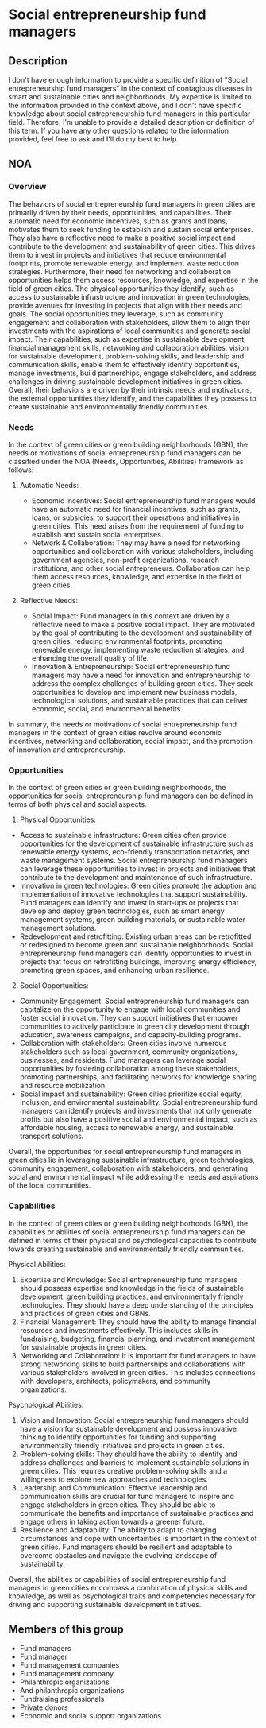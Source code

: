 # Social entrepreneurship fund managers

## Description

I don't have enough information to provide a specific definition of "Social entrepreneurship fund managers" in the context of contagious diseases in smart and sustainable cities and neighborhoods. My expertise is limited to the information provided in the context above, and I don't have specific knowledge about social entrepreneurship fund managers in this particular field. Therefore, I'm unable to provide a detailed description or definition of this term. If you have any other questions related to the information provided, feel free to ask and I'll do my best to help.

## NOA

### Overview

The behaviors of social entrepreneurship fund managers in green cities are primarily driven by their needs, opportunities, and capabilities. Their automatic need for economic incentives, such as grants and loans, motivates them to seek funding to establish and sustain social enterprises. They also have a reflective need to make a positive social impact and contribute to the development and sustainability of green cities. This drives them to invest in projects and initiatives that reduce environmental footprints, promote renewable energy, and implement waste reduction strategies. Furthermore, their need for networking and collaboration opportunities helps them access resources, knowledge, and expertise in the field of green cities. The physical opportunities they identify, such as access to sustainable infrastructure and innovation in green technologies, provide avenues for investing in projects that align with their needs and goals. The social opportunities they leverage, such as community engagement and collaboration with stakeholders, allow them to align their investments with the aspirations of local communities and generate social impact. Their capabilities, such as expertise in sustainable development, financial management skills, networking and collaboration abilities, vision for sustainable development, problem-solving skills, and leadership and communication skills, enable them to effectively identify opportunities, manage investments, build partnerships, engage stakeholders, and address challenges in driving sustainable development initiatives in green cities. Overall, their behaviors are driven by their intrinsic needs and motivations, the external opportunities they identify, and the capabilities they possess to create sustainable and environmentally friendly communities.

### Needs

In the context of green cities or green building neighborhoods (GBN), the needs or motivations of social entrepreneurship fund managers can be classified under the NOA (Needs, Opportunities, Abilities) framework as follows:

1. Automatic Needs:
   - Economic Incentives: Social entrepreneurship fund managers would have an automatic need for financial incentives, such as grants, loans, or subsidies, to support their operations and initiatives in green cities. This need arises from the requirement of funding to establish and sustain social enterprises.
   - Network & Collaboration: They may have a need for networking opportunities and collaboration with various stakeholders, including government agencies, non-profit organizations, research institutions, and other social entrepreneurs. Collaboration can help them access resources, knowledge, and expertise in the field of green cities.

2. Reflective Needs:
   - Social Impact: Fund managers in this context are driven by a reflective need to make a positive social impact. They are motivated by the goal of contributing to the development and sustainability of green cities, reducing environmental footprints, promoting renewable energy, implementing waste reduction strategies, and enhancing the overall quality of life.
   - Innovation & Entrepreneurship: Social entrepreneurship fund managers may have a need for innovation and entrepreneurship to address the complex challenges of building green cities. They seek opportunities to develop and implement new business models, technological solutions, and sustainable practices that can deliver economic, social, and environmental benefits.

In summary, the needs or motivations of social entrepreneurship fund managers in the context of green cities revolve around economic incentives, networking and collaboration, social impact, and the promotion of innovation and entrepreneurship.

### Opportunities

In the context of green cities or green building neighborhoods, the opportunities for social entrepreneurship fund managers can be defined in terms of both physical and social aspects. 

1. Physical Opportunities:
- Access to sustainable infrastructure: Green cities often provide opportunities for the development of sustainable infrastructure such as renewable energy systems, eco-friendly transportation networks, and waste management systems. Social entrepreneurship fund managers can leverage these opportunities to invest in projects and initiatives that contribute to the development and maintenance of such infrastructure.
- Innovation in green technologies: Green cities promote the adoption and implementation of innovative technologies that support sustainability. Fund managers can identify and invest in start-ups or projects that develop and deploy green technologies, such as smart energy management systems, green building materials, or sustainable water management solutions.
- Redevelopment and retrofitting: Existing urban areas can be retrofitted or redesigned to become green and sustainable neighborhoods. Social entrepreneurship fund managers can identify opportunities to invest in projects that focus on retrofitting buildings, improving energy efficiency, promoting green spaces, and enhancing urban resilience.

2. Social Opportunities:
- Community Engagement: Social entrepreneurship fund managers can capitalize on the opportunity to engage with local communities and foster social innovation. They can support initiatives that empower communities to actively participate in green city development through education, awareness campaigns, and capacity-building programs.
- Collaboration with stakeholders: Green cities involve numerous stakeholders such as local government, community organizations, businesses, and residents. Fund managers can leverage social opportunities by fostering collaboration among these stakeholders, promoting partnerships, and facilitating networks for knowledge sharing and resource mobilization.
- Social impact and sustainability: Green cities prioritize social equity, inclusion, and environmental sustainability. Social entrepreneurship fund managers can identify projects and investments that not only generate profits but also have a positive social and environmental impact, such as affordable housing, access to renewable energy, and sustainable transport solutions.

Overall, the opportunities for social entrepreneurship fund managers in green cities lie in leveraging sustainable infrastructure, green technologies, community engagement, collaboration with stakeholders, and generating social and environmental impact while addressing the needs and aspirations of the local communities.

### Capabilities

In the context of green cities or green building neighborhoods (GBN), the capabilities or abilities of social entrepreneurship fund managers can be defined in terms of their physical and psychological capacities to contribute towards creating sustainable and environmentally friendly communities. 

Physical Abilities: 
1. Expertise and Knowledge: Social entrepreneurship fund managers should possess expertise and knowledge in the fields of sustainable development, green building practices, and environmentally friendly technologies. They should have a deep understanding of the principles and practices of green cities and GBNs.
2. Financial Management: They should have the ability to manage financial resources and investments effectively. This includes skills in fundraising, budgeting, financial planning, and investment management for sustainable projects in green cities.
3. Networking and Collaboration: It is important for fund managers to have strong networking skills to build partnerships and collaborations with various stakeholders involved in green cities. This includes connections with developers, architects, policymakers, and community organizations.

Psychological Abilities: 
1. Vision and Innovation: Social entrepreneurship fund managers should have a vision for sustainable development and possess innovative thinking to identify opportunities for funding and supporting environmentally friendly initiatives and projects in green cities.
2. Problem-solving skills: They should have the ability to identify and address challenges and barriers to implement sustainable solutions in green cities. This requires creative problem-solving skills and a willingness to explore new approaches and technologies.
3. Leadership and Communication: Effective leadership and communication skills are crucial for fund managers to inspire and engage stakeholders in green cities. They should be able to communicate the benefits and importance of sustainable practices and engage others in taking action towards a greener future.
4. Resilience and Adaptability: The ability to adapt to changing circumstances and cope with uncertainties is important in the context of green cities. Fund managers should be resilient and adaptable to overcome obstacles and navigate the evolving landscape of sustainability.

Overall, the abilities or capabilities of social entrepreneurship fund managers in green cities encompass a combination of physical skills and knowledge, as well as psychological traits and competencies necessary for driving and supporting sustainable development initiatives.

## Members of this group

* Fund managers
* Fund manager
* Fund management companies
* Fund management company
* Philanthropic organizations
* And philanthropic organizations
* Fundraising professionals
* Private donors
* Economic and social support organizations